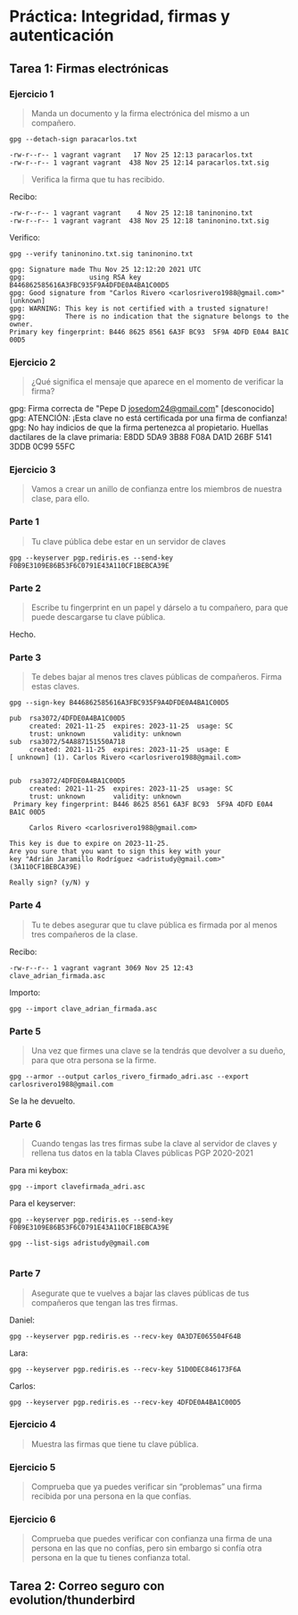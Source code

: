# Práctica: Integridad, firmas y autenticación

## Tarea 1: Firmas electrónicas

### Ejercicio 1
> Manda un documento y la firma electrónica del mismo a un compañero.

```
gpg --detach-sign paracarlos.txt
```
```
-rw-r--r-- 1 vagrant vagrant   17 Nov 25 12:13 paracarlos.txt
-rw-r--r-- 1 vagrant vagrant  438 Nov 25 12:14 paracarlos.txt.sig
```

> Verifica la firma que tu has recibido.

Recibo:
```
-rw-r--r-- 1 vagrant vagrant    4 Nov 25 12:18 taninonino.txt
-rw-r--r-- 1 vagrant vagrant  438 Nov 25 12:18 taninonino.txt.sig
```

Verifico:
```
gpg --verify taninonino.txt.sig taninonino.txt
```
```
gpg: Signature made Thu Nov 25 12:12:20 2021 UTC
gpg:                using RSA key B446862585616A3FBC935F9A4DFDE0A4BA1C00D5
gpg: Good signature from "Carlos Rivero <carlosrivero1988@gmail.com>" [unknown]
gpg: WARNING: This key is not certified with a trusted signature!
gpg:          There is no indication that the signature belongs to the owner.
Primary key fingerprint: B446 8625 8561 6A3F BC93  5F9A 4DFD E0A4 BA1C 00D5
```





### Ejercicio 2
> ¿Qué significa el mensaje que aparece en el momento de verificar la firma?

 gpg: Firma correcta de "Pepe D <josedom24@gmail.com>" [desconocido]
 gpg: ATENCIÓN: ¡Esta clave no está certificada por una firma de confianza!
 gpg:          No hay indicios de que la firma pertenezca al propietario.
 Huellas dactilares de la clave primaria: E8DD 5DA9 3B88 F08A DA1D  26BF 5141 3DDB 0C99 55FC

### Ejercicio 3
> Vamos a crear un anillo de confianza entre los miembros de nuestra clase, para ello.






### Parte 1
> Tu clave pública debe estar en un servidor de claves

```
gpg --keyserver pgp.rediris.es --send-key F0B9E3109E86B53F6C0791E43A110CF1BEBCA39E
```

### Parte 2
> Escribe tu fingerprint en un papel y dárselo a tu compañero, para que puede descargarse tu clave pública.

Hecho.

### Parte 3
> Te debes bajar al menos tres claves públicas de compañeros. Firma estas claves.

```
gpg --sign-key B446862585616A3FBC935F9A4DFDE0A4BA1C00D5
```
```
pub  rsa3072/4DFDE0A4BA1C00D5
     created: 2021-11-25  expires: 2023-11-25  usage: SC  
     trust: unknown       validity: unknown
sub  rsa3072/54A887151550A718
     created: 2021-11-25  expires: 2023-11-25  usage: E   
[ unknown] (1). Carlos Rivero <carlosrivero1988@gmail.com>


pub  rsa3072/4DFDE0A4BA1C00D5
     created: 2021-11-25  expires: 2023-11-25  usage: SC  
     trust: unknown       validity: unknown
 Primary key fingerprint: B446 8625 8561 6A3F BC93  5F9A 4DFD E0A4 BA1C 00D5

     Carlos Rivero <carlosrivero1988@gmail.com>

This key is due to expire on 2023-11-25.
Are you sure that you want to sign this key with your
key "Adrián Jaramillo Rodríguez <adristudy@gmail.com>" (3A110CF1BEBCA39E)

Really sign? (y/N) y
```


### Parte 4
> Tu te debes asegurar que tu clave pública es firmada por al menos tres compañeros de la clase.

Recibo:
```
-rw-r--r-- 1 vagrant vagrant 3069 Nov 25 12:43 clave_adrian_firmada.asc
```

Importo:
```
gpg --import clave_adrian_firmada.asc
```



### Parte 5
> Una vez que firmes una clave se la tendrás que devolver a su dueño, para que otra persona se la firme.

```
gpg --armor --output carlos_rivero_firmado_adri.asc --export carlosrivero1988@gmail.com
```

Se la he devuelto.

### Parte 6
> Cuando tengas las tres firmas sube la clave al servidor de claves y rellena tus datos en la tabla Claves públicas PGP 2020-2021

Para mi keybox:
```
gpg --import clavefirmada_adri.asc
```

Para el keyserver:
```
gpg --keyserver pgp.rediris.es --send-key F0B9E3109E86B53F6C0791E43A110CF1BEBCA39E
```

```
gpg --list-sigs adristudy@gmail.com
```
```

```



### Parte 7
> Asegurate que te vuelves a bajar las claves públicas de tus compañeros que tengan las tres firmas.

Daniel:
```
gpg --keyserver pgp.rediris.es --recv-key 0A3D7E065504F64B
```

Lara:
```
gpg --keyserver pgp.rediris.es --recv-key 51D0DEC846173F6A
```

Carlos:
```
gpg --keyserver pgp.rediris.es --recv-key 4DFDE0A4BA1C00D5
```








### Ejercicio 4
> Muestra las firmas que tiene tu clave pública.

### Ejercicio 5
> Comprueba que ya puedes verificar sin “problemas” una firma recibida por una persona en la que confías.

### Ejercicio 6
> Comprueba que puedes verificar con confianza una firma de una persona en las que no confías, pero sin embargo si confía otra persona en la que tu tienes confianza total.


























## Tarea 2: Correo seguro con evolution/thunderbird
